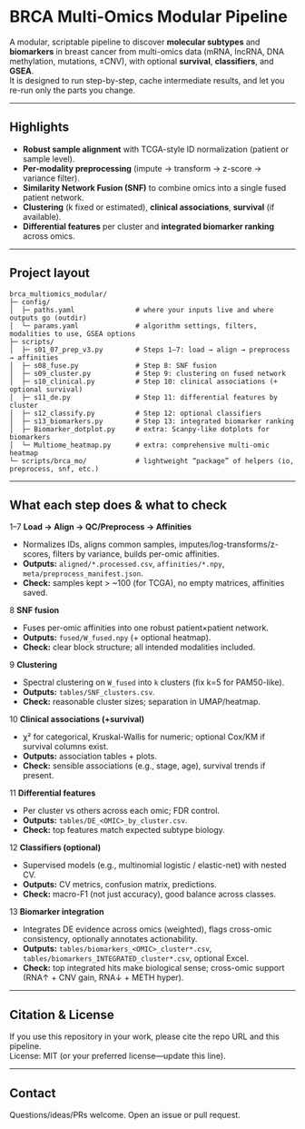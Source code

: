 # BRCA Multi-Omics Modular Pipeline

A modular, scriptable pipeline to discover **molecular subtypes** and **biomarkers** in breast cancer from multi-omics data (mRNA, lncRNA, DNA methylation, mutations, ±CNV), with optional **survival**, **classifiers**, and **GSEA**.  
It is designed to run step-by-step, cache intermediate results, and let you re-run only the parts you change.

---

## Highlights
- **Robust sample alignment** with TCGA-style ID normalization (patient or sample level).
- **Per-modality preprocessing** (impute → transform → z-score → variance filter).
- **Similarity Network Fusion (SNF)** to combine omics into a single fused patient network.
- **Clustering** (k fixed or estimated), **clinical associations**, **survival** (if available).
- **Differential features** per cluster and **integrated biomarker ranking** across omics.

---

## Project layout

```
brca_multiomics_modular/
├─ config/
│  ├─ paths.yaml               # where your inputs live and where outputs go (outdir)
│  └─ params.yaml              # algorithm settings, filters, modalities to use, GSEA options
├─ scripts/
│  ├─ s01_07_prep_v3.py        # Steps 1–7: load → align → preprocess → affinities
│  ├─ s08_fuse.py              # Step 8: SNF fusion
│  ├─ s09_cluster.py           # Step 9: clustering on fused network
│  ├─ s10_clinical.py          # Step 10: clinical associations (+ optional survival)
│  ├─ s11_de.py                # Step 11: differential features by cluster
│  ├─ s12_classify.py          # Step 12: optional classifiers
│  ├─ s13_biomarkers.py        # Step 13: integrated biomarker ranking
│  ├─ Biomarker_dotplot.py     # extra: Scanpy-like dotplots for biomarkers
│  └─ Multiome_heatmap.py      # extra: comprehensive multi-omic heatmap
└─ scripts/brca_mo/            # lightweight “package” of helpers (io, preprocess, snf, etc.)
```

---

## What each step does & what to check

1–7 **Load → Align → QC/Preprocess → Affinities**  
- Normalizes IDs, aligns common samples, imputes/log-transforms/z-scores, filters by variance, builds per-omic affinities.  
- **Outputs:** `aligned/*.processed.csv`, `affinities/*.npy`, `meta/preprocess_manifest.json`.  
- **Check:** samples kept > ~100 (for TCGA), no empty matrices, affinities saved.

8 **SNF fusion**  
- Fuses per-omic affinities into one robust patient×patient network.  
- **Outputs:** `fused/W_fused.npy` (+ optional heatmap).  
- **Check:** clear block structure; all intended modalities included.

9 **Clustering**  
- Spectral clustering on `W_fused` into `k` clusters (fix k=5 for PAM50-like).  
- **Outputs:** `tables/SNF_clusters.csv`.  
- **Check:** reasonable cluster sizes; separation in UMAP/heatmap.

10 **Clinical associations (+survival)**  
- χ² for categorical, Kruskal-Wallis for numeric; optional Cox/KM if survival columns exist.  
- **Outputs:** association tables + plots.  
- **Check:** sensible associations (e.g., stage, age), survival trends if present.

11 **Differential features**  
- Per cluster vs others across each omic; FDR control.  
- **Outputs:** `tables/DE_<OMIC>_by_cluster.csv`.  
- **Check:** top features match expected subtype biology.

12 **Classifiers (optional)**  
- Supervised models (e.g., multinomial logistic / elastic-net) with nested CV.  
- **Outputs:** CV metrics, confusion matrix, predictions.  
- **Check:** macro-F1 (not just accuracy), good balance across classes.

13 **Biomarker integration**  
- Integrates DE evidence across omics (weighted), flags cross-omic consistency, optionally annotates actionability.  
- **Outputs:** `tables/biomarkers_<OMIC>_cluster*.csv`, `tables/biomarkers_INTEGRATED_cluster*.csv`, optional Excel.  
- **Check:** top integrated hits make biological sense; cross-omic support (RNA↑ + CNV gain, RNA↓ + METH hyper).

---

## Citation & License

If you use this repository in your work, please cite the repo URL and this pipeline.  
License: MIT (or your preferred license—update this line).

---

## Contact

Questions/ideas/PRs welcome. Open an issue or pull request.
